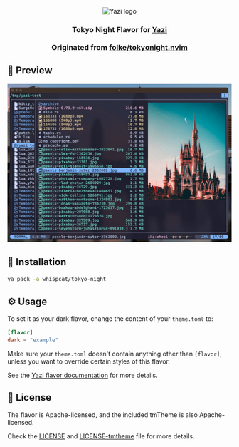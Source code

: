 <div align="center">
  <img src="https://github.com/sxyazi/yazi/blob/main/assets/logo.png?raw=true" alt="Yazi logo" width="20%">
</div>

<h3 align="center">
	Tokyo Night Flavor for <a href="https://github.com/sxyazi/yazi">Yazi</a>
	<br> <br>
  	Originated from <a href="https://github.com/folke/tokyonight.nvim/tree/main/extras/yazi">folke/tokyonight.nvim</a>
</h3>

## 👀 Preview

<img src="preview.png" width="600" />

## 🎨 Installation

<!-- Please replace "username/example" with your repository name. -->

```sh
ya pack -a whispcat/tokyo-night
```

## ⚙️ Usage

To set it as your dark flavor, change the content of your `theme.toml` to:

```toml
[flavor]
dark = "example"
```

Make sure your `theme.toml` doesn't contain anything other than `[flavor]`, unless you want to override certain styles of this flavor.

See the [Yazi flavor documentation](https://yazi-rs.github.io/docs/flavors/overview) for more details.

## 📜 License

The flavor is Apache-licensed, and the included tmTheme is also Apache-licensed.

Check the [LICENSE](LICENSE) and [LICENSE-tmtheme](LICENSE-tmtheme) file for more details.
